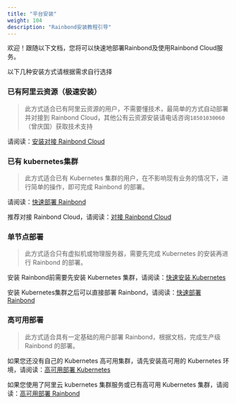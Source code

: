 ```yaml
---
title: "平台安装"
weight: 104
description: "Rainbond安装教程引导"
---
```


欢迎！跟随以下文档，您将可以快速地部署Rainbond及使用Rainbond Cloud服务。

以下几种安装方式请根据需求自行选择

### 已有阿里云资源（极速安装）

> 此方式适合已有阿里云资源的用户，不需要懂技术，最简单的方式自动部署并对接到 Rainbond Cloud，其他公有云资源安装请电话咨询`18501030060`（曾庆国）获取技术支持

请阅读：[安装对接 Rainbond Cloud](/docs/user-operations/install/rainbond-cloud/)


### 已有 kubernetes集群

> 此方式适合已有 Kubernetes 集群的用户，在不影响现有业务的情况下，进行简单的操作，即可完成 Rainbond 的部署。

请阅读：[快速部署 Rainbond](/docs/user-operations/install/minimal_install) 

推荐对接 Rainbond Cloud，请阅读：[对接 Rainbond Cloud](/docs/user-operations/install/minimal_install) 

### 单节点部署

> 此方式适合只有虚拟机或物理服务器，需要先完成 Kubernetes 的安装再进行 Rainbond  的部署。

安装 Rainbond前需要先安装 Kubernetes 集群，请阅读：[快速安装 Kubernetes](/docs/user-operations/install/kubernetes-install)

安装 Kubernetes集群之后可以直接部署 Rainbond，请阅读：[快速部署 Rainbond](/docs/user-operations/install/minimal_install) 
 

### 高可用部署

> 此方式适合具有一定基础的用户部署 Rainbond，根据文档，完成生产级 Rainbond 的部署。


如果您还没有自己的 Kubernetes 高可用集群，请先安装高可用的 Kubernetes 环境，请阅读：[高可用部署 Kubernetes](/docs/user-operations/install/kubernetes-install/#kubernetes的高可用安装)

如果您使用了阿里云 kubernetes 集群服务或已有高可用 Kubernetes 集群，请阅读：[高可用部署 Rainbond](/docs/user-operations/install/install-base-ha)

</br>






